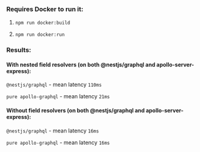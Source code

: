 ### Requires Docker to run it:

1. `npm run docker:build`

2. `npm run docker:run`

### Results:

#### With nested field resolvers (on both @nestjs/graphql and apollo-server-express):

`@nestjs/graphql` - mean latency `110ms`

`pure apollo-graphql` - mean latency `21ms`

#### Without field resolvers (on both @nestjs/graphql and apollo-server-express):

`@nestjs/graphql` - mean latency `16ms`

`pure apollo-graphql` - mean latency `16ms`
